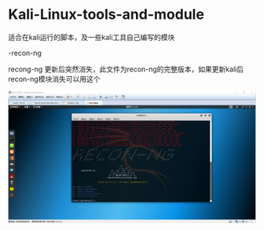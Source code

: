 # Kali-Linux-tools-and-module
适合在kali运行的脚本，及一些kali工具自己编写的模块

-recon-ng

recong-ng 更新后突然消失，此文件为recon-ng的完整版本，如果更新kali后recon-ng模块消失可以用这个

<img src="images/recon-ng.jpg"  alt="recon-ng的banner" />

